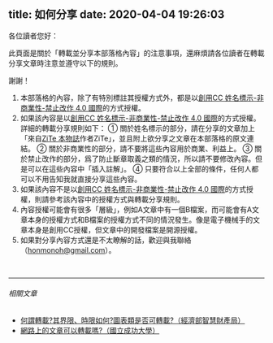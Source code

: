 title: 如何分享
date: 2020-04-04 19:26:03
---
各位讀者您好：

此頁面是關於「轉載並分享本部落格內容」的注意事項，還麻煩請各位讀者在轉載分享文章時注意並遵守以下的規則。

謝謝！

1. 本部落格的內容，除了有特別標註其授權方式外，都是以<a rel="license" href="http://creativecommons.org/licenses/by-nc-nd/4.0/" target="_blank">創用CC 姓名標示-非商業性-禁止改作 4.0 國際</a>的方式授權。
2. 如果該內容是以<a rel="license" href="http://creativecommons.org/licenses/by-nc-nd/4.0/" target="_blank">創用CC 姓名標示-非商業性-禁止改作 4.0 國際</a>的方式授權。詳細的轉載分享規則如下：
    ① 關於姓名標示的部分，請在分享的文章加上「來自<a href="https://zite-h.github.io/" target="_blank">ZiTe 本物誌</a>作者ZiTe」，並且附上欲分享之文章在本部落格的原文連結。
    ② 關於非商業性的部分，請不要將這些內容用於商業、利益上。
    ③ 關於禁止改作的部分，爲了防止斷章取義之類的情況，所以請不要修改內容。但是可以在這些內容中「插入註解」。
    ④ 只要符合以上全部的條件，任何人都可以不用告知我就直接分享這些內容。
3. 如果該內容不是以<a rel="license" href="http://creativecommons.org/licenses/by-nc-nd/4.0/" target="_blank">創用CC 姓名標示-非商業性-禁止改作 4.0 國際</a>的方式授權，則請參考該內容中的授權方式與轉載分享規則。
4. 內容授權可能會有很多「層級」，例如A文章中有一個B檔案，而可能會有A文章本身的授權方式和B檔案的授權方式不同的情況發生。像是電子機械手的文章本身是創用CC授權，但文章中的開發檔案是開源授權。
5. 如果對分享內容方式還是不太瞭解的話，歡迎與我聯絡（honmonoh@gmail.com）。

<br>

---

###### 相關文章

* [何謂轉載?其界限、時限如何?圖表類是否可轉載?（經濟部智慧財產局）](https://www1.tipo.gov.tw/ct.asp?xItem=284754&ctNode=7194&mp=1)
* [網路上的文章可以轉載嗎?（國立成功大學）](https://web.ncku.edu.tw/p/406-1000-78721,r770.php?Lang=zh-tw)